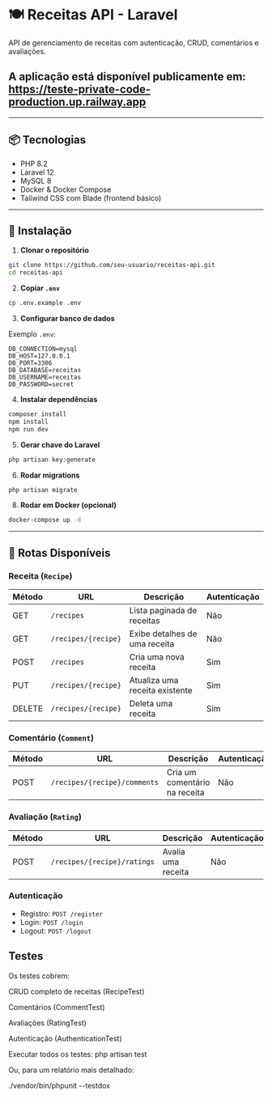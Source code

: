 # 🍽️ Receitas API - Laravel

API de gerenciamento de receitas com autenticação, CRUD, comentários e avaliações.

## A aplicação está disponível publicamente em: https://teste-private-code-production.up.railway.app

---

## 📦 Tecnologias

* PHP 8.2
* Laravel 12
* MySQL 8
* Docker & Docker Compose
* Tailwind CSS com Blade (frontend básico)

---

## 🚀 Instalação

1. **Clonar o repositório**

```bash
git clone https://github.com/seu-usuario/receitas-api.git
cd receitas-api
```

2. **Copiar `.env`**

```bash
cp .env.example .env
```

3. **Configurar banco de dados**

Exemplo `.env`:

```env
DB_CONNECTION=mysql
DB_HOST=127.0.0.1
DB_PORT=3306
DB_DATABASE=receitas
DB_USERNAME=receitas
DB_PASSWORD=secret
```

4. **Instalar dependências**

```bash
composer install
npm install
npm run dev
```

5. **Gerar chave do Laravel**

```bash
php artisan key:generate
```

6. **Rodar migrations**

```bash
php artisan migrate
```

8. **Rodar em Docker (opcional)**

```bash
docker-compose up -d
```

---

## 🔧 Rotas Disponíveis

### Receita (`Recipe`)

| Método | URL                 | Descrição                      | Autenticação |
| ------ | ------------------- | ------------------------------ | ------------ |
| GET    | `/recipes`          | Lista paginada de receitas     | Não          |
| GET    | `/recipes/{recipe}` | Exibe detalhes de uma receita  | Não          |
| POST   | `/recipes`          | Cria uma nova receita          | Sim          |
| PUT    | `/recipes/{recipe}` | Atualiza uma receita existente | Sim          |
| DELETE | `/recipes/{recipe}` | Deleta uma receita             | Sim          |

### Comentário (`Comment`)

| Método | URL                          | Descrição                     | Autenticação |
| ------ | ---------------------------- | ----------------------------- | ------------ |
| POST   | `/recipes/{recipe}/comments` | Cria um comentário na receita | Não          |

### Avaliação (`Rating`)

| Método | URL                         | Descrição          | Autenticação |
| ------ | --------------------------- | ------------------ | ------------ |
| POST   | `/recipes/{recipe}/ratings` | Avalia uma receita | Não          |

### Autenticação

* Registro: `POST /register`
* Login: `POST /login`
* Logout: `POST /logout`

## Testes

Os testes cobrem:

CRUD completo de receitas (RecipeTest)

Comentários (CommentTest)

Avaliações (RatingTest)

Autenticação (AuthenticationTest)

Executar todos os testes:
php artisan test


Ou, para um relatório mais detalhado:

./vendor/bin/phpunit --testdox

